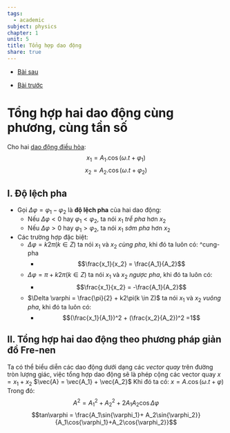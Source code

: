 ```yaml
---
tags:
  - academic
subject: physics
chapter: 1
unit: 5
title: Tổng hợp dao động
share: true
---
```




- [Bài sau](./VL1206%20-%20S%C3%B3ng.md)


- [Bài trước](./VL1204%20-%20Dao%20%C4%91%E1%BB%99ng%20t%E1%BA%AFt%20d%E1%BA%A7n%20v%C3%A0%20dao%20%C4%91%E1%BB%99ng%20c%C6%B0%E1%BB%A1ng%20b%E1%BB%A9c.md)


# Tổng hợp hai dao động cùng phương, cùng tần số
Cho hai [dao động điều hòa](./VL1201%20-%20Dao%20%C4%91%E1%BB%99ng%20%C4%91i%E1%BB%81u%20h%C3%B2a.md):
$$x_1 = A_1.\cos(\omega.t + \varphi_1)$$
$$x_2 = A_2.\cos(\omega.t + \varphi_2)$$
## I. Độ lệch pha
- Gọi $\Delta \varphi = \varphi_1 - \varphi_2$ là **độ lệch pha** của hai dao động:
	- Nếu $\Delta \varphi <0$ hay $\varphi_1 < \varphi_2$, ta nói $x_1$ _trễ pha_ hơn $x_2$
	- Nếu $\Delta \varphi > 0$ hay $\varphi_1 > \varphi_2$, ta nói $x_1$ _sớm pha_ hơn $x_2$
- Các trường hợp đặc biệt:
	- $\Delta \varphi = k2\pi (k\in Z)$ ta nói $x_1$ và $x_2$ _cùng pha_, khi đó ta luôn có: ^cung-pha
		- $$\frac{x_1}{x_2} = \frac{A_1}{A_2}$$
	- $\Delta \varphi = \pi + k2\pi (k \in Z)$ ta nói $x_1$ và $x_2$ _ngược pha_, khi đó ta luôn có:
		- $$\frac{x_1}{x_2} = -\frac{A_1}{A_2}$$
	- $\Delta \varphi = \frac{\pi}{2} + k2\pi(k \in Z)$ ta nói $x_1$ và $x_2$ _vuông pha_, khi đó ta luôn có:
		- $$(\frac{x_1}{A_1})^2 + (\frac{x_2}{A_2})^2 =1$$

## II. Tổng hợp hai dao động theo phương pháp giản đồ Fre-nen
Ta có thể biểu diễn các dao động dưới dạng các _vector quay_ trên đường tròn lượng giác, việc tổng hợp dao động sẽ là phép cộng các vector quay
$x = x_1 + x_2$
$\vec{A} = \vec{A_1} + \vec{A_2}$
Khi đó ta có:
$x = A.\cos{(\omega.t+ \varphi)}$
Trong đó:
$$A^2 = {A_1}^2 + {A_2}^2 + 2A_1A_2\cos{\Delta \varphi}$$
$$tan\varphi = \frac{A_1\sin{\varphi_1}+ A_2\sin{\varphi_2}}{A_1\cos{\varphi_1}+A_2\cos{\varphi_2}}$$